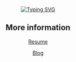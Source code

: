 <div align="center">
  <br><br><br>
  
  [![Typing SVG](https://readme-typing-svg.herokuapp.com?font=Oleo+Script&color=9D9ED3&size=60&center=true&vCenter=true&width=500&height=53&lines=%E3%80%80%E3%80%80Hi+there%2C+I'm+Keonho.+%E3%80%80%E3%80%80)](https://git.io/typing-svg)




## More information
 <a href="https://keonhochu.github.io">Resume</a>

 <a href="https://keonhochu.github.io/hyde">Blog</a>

  


<!--
**KeonhoChu/KeonhoChu** is a ✨ _special_ ✨ repository because its `README.md` (this file) appears on your GitHub profile.11

Here are some ideas to get you started:

- 🔭 I’m currently working on .....
- 🌱 I’m currently learning ...
- 👯 I’m looking to collaborate on ...
- 🤔 I’m looking for help with ...
- 💬 Ask me about ...
- 📫 How to reach me: ...
- 😄 Pronouns: ...
- ⚡ Fun fact: ...
-->
